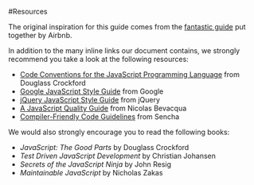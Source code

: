 #Resources

The original inspiration for this guide comes from the [fantastic guide](https://github.com/airbnb/javascript) 
put together by Airbnb.

In addition to the many inline links our document contains, we strongly recommend you take a look at the following resources:

  - [Code Conventions for the JavaScript Programming Language](http://javascript.crockford.com/code.html) from Douglass Crockford
  - [Google JavaScript Style Guide](http://google-styleguide.googlecode.com/svn/trunk/javascriptguide.xml) from Google
  - [jQuery JavaScript Style Guide](http://contribute.jquery.org/style-guide/js/) from jQuery
  - [A JavaScript Quality Guide](https://github.com/bevacqua/js) from Nicolas Bevacqua
  - [Compiler-Friendly Code Guidelines](http://docs.sencha.com/cmd/5.x/cmd_compiler.html) from Sencha


We would also strongly encourage you to read the following books:

  - _JavaScript: The Good Parts_ by Douglass Crockford
  - _Test Driven JavaScript Development_ by Christian Johansen
  - _Secrets of the JavaScript Ninja_ by John Resig
  - _Maintainable JavaScript_ by Nicholas Zakas
